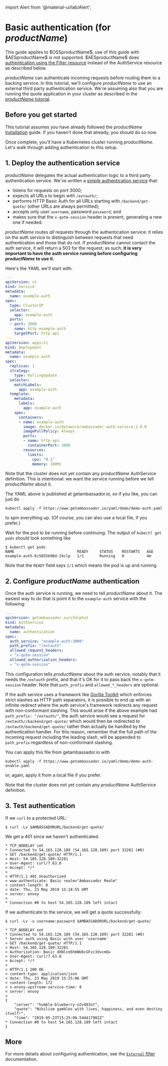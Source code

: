 import Alert from '@material-ui/lab/Alert';

# Basic authentication (for $productName$)

[//]: # (+FIX+ link to "authentication and authorization" concept)

<Alert severity="info">
  This guide applies to $OSSproductName$, use of this guide with $AESproductName$ is not supported.  $AESproductName$ does <a href="/docs/edge-stack/latest/topics/using/filters/external/">authentication using the Filter resource</a> instead of the AuthService resource as described below.
</Alert>

$productName$ can authenticate incoming requests before routing them to a backing
service. In this tutorial, we'll configure $productName$ to use an external third
party authentication service. We're assuming also that you are running the
quote application in your cluster as described in the
[$productName$ tutorial](../../tutorials/quickstart-demo/).

## Before you get started

This tutorial assumes you have already followed the $productName$ [Installation](../../topics/install/) guide. If you haven't done that already, you should do so now.

Once complete, you'll have a Kubernetes cluster running $productName$. Let's walk through adding authentication to this setup.

## 1. Deploy the authentication service

$productName$ delegates the actual authentication logic to a third party authentication service. We've written a [simple authentication service](https://github.com/datawire/ambassador-auth-service) that:

- listens for requests on port 3000;
- expects all URLs to begin with `/extauth/`;
- performs HTTP Basic Auth for all URLs starting with `/backend/get-quote/` (other URLs are always permitted);
- accepts only user `username`, password `password`; and
- makes sure that the `x-qotm-session` header is present, generating a new one if needed.

$productName$ routes _all_ requests through the authentication service: it relies on the auth service to distinguish between requests that need authentication and those that do not. If $productName$ cannot contact the auth service, it will return a 503 for the request; as such, **it is very important to have the auth service running before configuring $productName$ to use it.**

Here's the YAML we'll start with:

```yaml
---
apiVersion: v1
kind: Service
metadata:
  name: example-auth
spec:
  type: ClusterIP
  selector:
    app: example-auth
  ports:
  - port: 3000
    name: http-example-auth
    targetPort: http-api
---
apiVersion: apps/v1
kind: Deployment
metadata:
  name: example-auth
spec:
  replicas: 1
  strategy:
    type: RollingUpdate
  selector:
    matchLabels:
      app: example-auth
  template:
    metadata:
      labels:
        app: example-auth
    spec:
      containers:
      - name: example-auth
        image: docker.io/datawire/ambassador-auth-service:2.0.0
        imagePullPolicy: Always
        ports:
        - name: http-api
          containerPort: 3000
        resources:
          limits:
            cpu: "0.1"
            memory: 100Mi
```

Note that the cluster does not yet contain any $productName$ AuthService definition. This is intentional: we want the service running before we tell $productName$ about it.

The YAML above is published at getambassador.io, so if you like, you can just do

```
kubectl apply -f https://www.getambassador.io/yaml/demo/demo-auth.yaml
```

to spin everything up. (Of course, you can also use a local file, if you prefer.)

Wait for the pod to be running before continuing. The output of `kubectl get pods` should look something like

```
$ kubectl get pods
NAME                            READY     STATUS    RESTARTS   AGE
example-auth-6c5855b98d-24clp   1/1       Running   0          4m
```
Note that the `READY` field says `1/1` which means the pod is up and running.

## 2. Configure $productName$ authentication

Once the auth service is running, we need to tell $productName$ about it. The easiest way to do that is point it to the `example-auth` service with the following:

```yaml
---
apiVersion: getambassador.io/v3alpha1
kind: AuthService
metadata:
  name: authentication
spec:
  auth_service: "example-auth:3000"
  path_prefix: "/extauth"
  allowed_request_headers:
  - "x-qotm-session"
  allowed_authorization_headers:
  - "x-qotm-session"
```

This configuration tells $productName$ about the auth service, notably that it needs the `/extauth` prefix, and that it's OK for it to pass back the `x-qotm-session` header. Note that `path_prefix` and `allowed_*_headers` are optional.

If the auth service uses a framework like [Gorilla Toolkit](http://www.gorillatoolkit.org) which enforces strict slashes as HTTP path separators, it is possible to end up with an infinite redirect where the auth service's framework redirects any request with non-conformant slashing. This would arise if the above example had `path_prefix: "/extauth/"`, the auth service would see a request for `/extauth//backend/get-quote/` which would then be redirected to `/extauth/backend/get-quote/` rather than actually be handled by the authentication handler. For this reason, remember that the full path of the incoming request including the leading slash, will be appended to `path_prefix` regardless of non-conformant slashing.

You can apply this file from getambassador.io with

```
kubectl apply -f https://www.getambassador.io/yaml/demo/demo-auth-enable.yaml
```

or, again, apply it from a local file if you prefer.

Note that the cluster does not yet contain any $productName$ AuthService definition.

## 3. Test authentication

If we `curl` to a protected URL:

```
$ curl -Lv $AMBASSADORURL/backend/get-quote/
```

We get a 401 since we haven't authenticated.

```
* TCP_NODELAY set
* Connected to 54.165.128.189 (54.165.128.189) port 32281 (#0)
> GET /backend/get-quote/ HTTP/1.1
> Host: 54.165.128.189:32281
> User-Agent: curl/7.63.0
> Accept: */*
>
< HTTP/1.1 401 Unauthorized
< www-authenticate: Basic realm="Ambassador Realm"
< content-length: 0
< date: Thu, 23 May 2019 15:24:55 GMT
< server: envoy
<
* Connection #0 to host 54.165.128.189 left intact
```

If we authenticate to the service, we will get a quote successfully:

```
$ curl -Lv -u username:password $AMBASSADORURL/backend/get-quote/

* TCP_NODELAY set
* Connected to 54.165.128.189 (54.165.128.189) port 32281 (#0)
* Server auth using Basic with user 'username'
> GET /backend/get-quote/ HTTP/1.1
> Host: 54.165.128.189:32281
> Authorization: Basic dXNlcm5hbWU6cGFzc3dvcmQ=
> User-Agent: curl/7.63.0
> Accept: */*
>
< HTTP/1.1 200 OK
< content-type: application/json
< date: Thu, 23 May 2019 15:25:06 GMT
< content-length: 172
< x-envoy-upstream-service-time: 0
< server: envoy
<
{
    "server": "humble-blueberry-o2v493st",
    "quote": "Nihilism gambles with lives, happiness, and even destiny itself!",
    "time": "2019-05-23T15:25:06.544417902Z"
* Connection #0 to host 54.165.128.189 left intact
}
```

## More

For more details about configuring authentication, see the [`External` filter](/docs/edge-stack/latest/topics/using/filters/) documentation.
